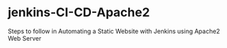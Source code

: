 # jenkins-CI-CD-Apache2
Steps to follow in Automating a Static Website with Jenkins using Apache2 Web Server
